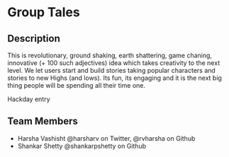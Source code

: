 # Group Tales


## Description
This is revolutionary, ground shaking, earth shattering, game chaning, innovative (+ 100 such adjectives) idea which takes creativity to the next level. We let users start and build stories taking popular characters and stories to new Highs (and lows). Its fun, its engaging and it is the next big thing people will be spending all their time one.

Hackday entry



## Team Members

- Harsha Vashisht @harsharv on Twitter, @rvharsha on Github
- Shankar Shetty @shankarpshetty on Github
